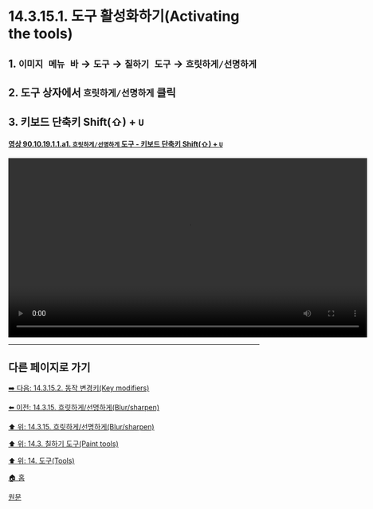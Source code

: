 # 14.3.15.1. 도구 활성화하기(Activating the tools)

<a id="14-03-15-01-s1"></a>

## 1. `이미지 메뉴 바` → `도구` → `칠하기 도구` → `흐릿하게/선명하게`

<a id="14-03-15-01-s2"></a>

## 2. 도구 상자에서 `흐릿하게/선명하게` 클릭

<a id="14-03-15-01-s3"></a>

## 3. 키보드 단축키 Shift(⇧) + `U`

<a id="90-10-19-01-01-a1"></a>

#### [영상 90.10.19.1.1.a1. `흐릿하게/선명하게` 도구 - 키보드 단축키 Shift(⇧) + `U`](./90-10-19-01-01-shift_u.md#90-10-19-01-01-a1)
<video controls="controls" width="720" src="https://github.com/wonder13662/gimp/assets/15767104/20e998b1-7ae1-4c63-8d9b-c73df75fab5c"></video>

***

## 다른 페이지로 가기

[➡️ 다음: 14.3.15.2. 동작 변경키(Key modifiers)](./14-03-15-02-key_modifiers.md)

[⬅️ 이전: 14.3.15. 흐릿하게/선명하게(Blur/sharpen)](./14-03-15-00-blur-sharpen.md)

[⬆️ 위: 14.3.15. 흐릿하게/선명하게(Blur/sharpen)](./14-03-15-00-blur-sharpen.md)

[⬆️ 위: 14.3. 칠하기 도구(Paint tools)](./14-03-00-paint-tools.md)

[⬆️ 위: 14. 도구(Tools)](./14-00-tools.md)

[🏠 홈](./00-home.md)

[원문](https://docs.gimp.org/2.10/ko/gimp-tool-convolve.html#idm14118)